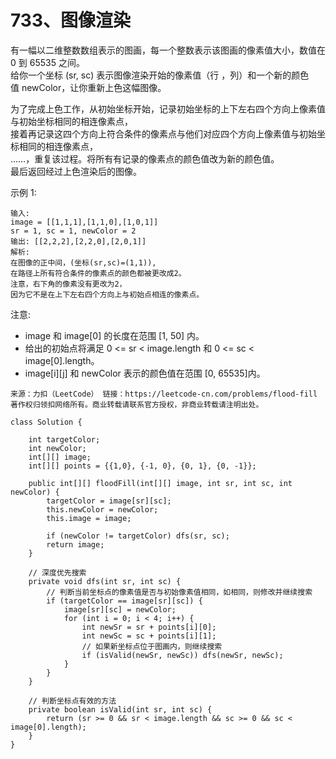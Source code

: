 733、图像渲染
===

有一幅以二维整数数组表示的图画，每一个整数表示该图画的像素值大小，数值在 0 到 65535 之间。<br>
给你一个坐标 (sr, sc) 表示图像渲染开始的像素值（行 ，列）和一个新的颜色值 newColor，让你重新上色这幅图像。<br>

为了完成上色工作，从初始坐标开始，记录初始坐标的上下左右四个方向上像素值与初始坐标相同的相连像素点，<br>
接着再记录这四个方向上符合条件的像素点与他们对应四个方向上像素值与初始坐标相同的相连像素点，<br>
……，重复该过程。将所有有记录的像素点的颜色值改为新的颜色值。<br>
最后返回经过上色渲染后的图像。<br>

示例 1:<br>
```
输入: 
image = [[1,1,1],[1,1,0],[1,0,1]]
sr = 1, sc = 1, newColor = 2
输出: [[2,2,2],[2,2,0],[2,0,1]]
解析: 
在图像的正中间，(坐标(sr,sc)=(1,1)),
在路径上所有符合条件的像素点的颜色都被更改成2。
注意，右下角的像素没有更改为2，
因为它不是在上下左右四个方向上与初始点相连的像素点。
```
注意:<br>
* image 和 image[0] 的长度在范围 [1, 50] 内。
* 给出的初始点将满足 0 <= sr < image.length 和 0 <= sc < image[0].length。
* image[i][j] 和 newColor 表示的颜色值在范围 [0, 65535]内。

``
来源：力扣（LeetCode）
链接：https://leetcode-cn.com/problems/flood-fill
著作权归领扣网络所有。商业转载请联系官方授权，非商业转载请注明出处。
``

```
class Solution {
    
    int targetColor;
    int newColor;
    int[][] image;
    int[][] points = {{1,0}, {-1, 0}, {0, 1}, {0, -1}}; 
    
    public int[][] floodFill(int[][] image, int sr, int sc, int newColor) {
        targetColor = image[sr][sc];
        this.newColor = newColor;
        this.image = image;

        if (newColor != targetColor) dfs(sr, sc);
        return image; 
    }

    // 深度优先搜索
    private void dfs(int sr, int sc) {
        // 判断当前坐标点的像素值是否与初始像素值相同，如相同，则修改并继续搜索
        if (targetColor == image[sr][sc]) {
            image[sr][sc] = newColor;
            for (int i = 0; i < 4; i++) {
                int newSr = sr + points[i][0];
                int newSc = sc + points[i][1];
                // 如果新坐标点位于图画内，则继续搜索
                if (isValid(newSr, newSc)) dfs(newSr, newSc);
            }
        }
    }

    // 判断坐标点有效的方法
    private boolean isValid(int sr, int sc) {
        return (sr >= 0 && sr < image.length && sc >= 0 && sc < image[0].length);
    }
}
```
